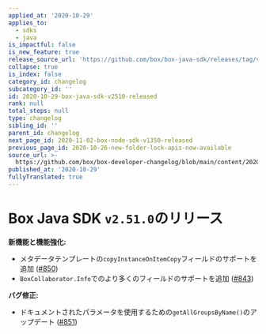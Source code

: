 ```yaml
---
applied_at: '2020-10-29'
applies_to:
  - sdks
  - java
is_impactful: false
is_new_feature: true
release_source_url: 'https://github.com/box/box-java-sdk/releases/tag/v2.51.0'
collapse: true
is_index: false
category_id: changelog
subcategory_id: ''
id: 2020-10-29-box-java-sdk-v2510-released
rank: null
total_steps: null
type: changelog
sibling_id: ''
parent_id: changelog
next_page_id: 2020-11-02-box-node-sdk-v1350-released
previous_page_id: 2020-10-26-new-folder-lock-apis-now-available
source_url: >-
  https://github.com/box/box-developer-changelog/blob/main/content/2020/10-29-box-java-sdk-v2510-released.md
published_at: '2020-10-29'
fullyTranslated: true
---
```

# Box Java SDK `v2.51.0`のリリース

**新機能と機能強化:**

* メタデータテンプレートの`copyInstanceOnItemCopy`フィールドのサポートを追加 ([#850][1])
* `BoxCollaborator.Info`でのより多くのフィールドのサポートを追加 ([#843][2])

**バグ修正:**

* ドキュメントされたパラメータを使用するための`getAllGroupsByName()`のアップデート ([#851][3])

[1]: https://github.com/box/box-java-sdk/pull/850

[2]: https://github.com/box/box-java-sdk/pull/843

[3]: https://github.com/box/box-java-sdk/pull/851

